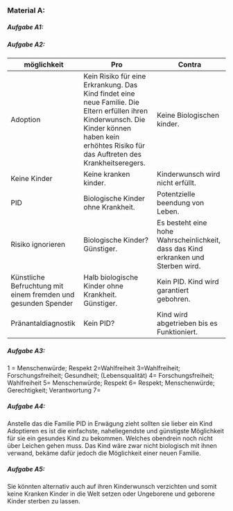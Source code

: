 ### Material A:
##### Aufgabe A1:


##### Aufgabe A2:
| möglichkeit                                                   | Pro                                                                                                                                                                                               | Contra                                                                             |
| ------------------------------------------------------------- | ------------------------------------------------------------------------------------------------------------------------------------------------------------------------------------------------- | ---------------------------------------------------------------------------------- |
| Adoption                                                      | Kein Risiko für eine Erkrankung. Das Kind findet eine neue Familie. Die Eltern erfüllen ihren Kinderwunsch. Die Kinder können haben kein erhöhtes Risiko für das Auftreten des Krankheitseregers. | Keine Biologischen kinder.                                                         |
| Keine Kinder                                                  | Keine kranken kinder.                                                                                                                                                                             | Kinderwunsch wird nicht erfüllt.                                                   |
| PID                                                           | Biologische Kinder ohne Krankheit.                                                                                                                                                                | Potentzielle beendung von Leben.                                                   |
| Risiko ignorieren                                             | Biologische Kinder? Günstiger.                                                                                                                                                                    | Es besteht eine hohe Wahrscheinlichkeit, dass das Kind erkranken und Sterben wird. |
| Künstliche Befruchtung mit einem fremden und gesunden Spender | Halb biologische Kinder ohne Krankheit. Günstiger.                                                                                                                                                | Kein PID. Kind wird garantiert gebohren.                                           |
| Pränantaldiagnostik                                           | Kein PID?                                                                                                                                                                                         | Kind wird abgetrieben bis es Funktioniert.                                         |

##### Aufgabe A3:
1 = Menschenwürde; Respekt
2=Wahlfreiheit
3=Wahlfreiheit; Forschungsfreiheit; Gesundheit; (Lebensqualität)
4= Forschungsfreiheit; Wahlfreiheit
5= Menschenwürde; Respekt
6= Respekt; Menschenwürde; Gerechtigkeit; Verantwortung
7=

##### Aufgabe A4:
Anstelle das die Familie PID in Erwägung zieht sollten sie lieber ein Kind Adoptieren es ist die einfachste, naheliegendste und günstigste Möglichkeit für sie ein gesundes Kind zu bekommen. Welches obendrein noch nicht über Leichen gehen muss. Das Kind wäre zwar nicht biologisch mit ihnen verwand, bekäme dafür jedoch die Möglichkeit einer neuen Familie.

##### Aufgabe A5:
Sie könnten alternativ auch auf ihren Kinderwunsch verzichten und somit keine Kranken Kinder in die Welt setzen oder Ungeborene und geborene Kinder sterben zu lassen.